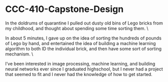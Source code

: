# CCC-410-Capstone-Design

In the doldrums of quarantine I pulled out dusty old bins of Lego bricks from my childhood, and thought about spending some time sorting them. \

In about 5 minutes, I gave up on the idea of sorting the hundreds of pounds of Lego by hand, and entertained the idea of building a machine learning algorithm to both ID the individual brick, and then have some sort of sorting mechanism. \

I’ve been interested in image processing, machine learning, and building neural networks ever since I graduated highschool, but I never had a project that seemed to fit and I never had the knowledge of how to get started.
